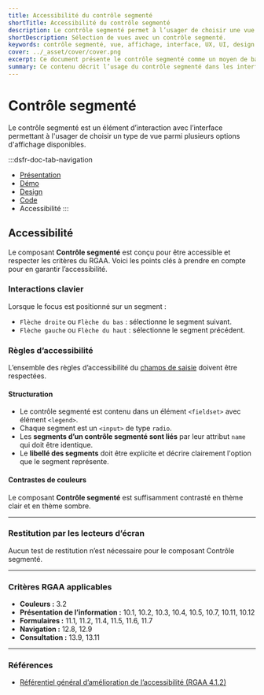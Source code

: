 ```yaml
---
title: Accessibilité du contrôle segmenté
shortTitle: Accessibilité du contrôle segmenté
description: Le contrôle segmenté permet à l’usager de choisir une vue parmi plusieurs options d’affichage disponibles dans une interface.
shortDescription: Sélection de vues avec un contrôle segmenté.
keywords: contrôle segmenté, vue, affichage, interface, UX, UI, design system, libellé, navigation, accessibilité
cover: ../_asset/cover/cover.png
excerpt: Ce document présente le contrôle segmenté comme un moyen de basculer entre différentes vues d’un même contenu tout en assurant clarté et cohérence dans l’interface.
summary: Ce contenu décrit l’usage du contrôle segmenté dans les interfaces pour permettre à l’usager de basculer entre plusieurs types d’affichage d’un même contenu, comme une vue en liste ou en carte. Il insiste sur les bonnes pratiques à respecter telles que la limitation du nombre de segments, la nécessité d’un libellé clair pour chaque option et l’obligation d’une valeur par défaut. Ce guide s’adresse aux concepteurs et développeurs souhaitant garantir une navigation fluide, explicite et accessible.
---
```


# Contrôle segmenté

Le contrôle segmenté est un élément d’interaction avec l’interface permettant à l'usager de choisir un type de vue parmi plusieurs options d'affichage disponibles.

:::dsfr-doc-tab-navigation
- [Présentation](../index.md)
- [Démo](../demo/index.md)
- [Design](../design/index.md)
- [Code](../code/index.md)
- Accessibilité
:::

## Accessibilité

Le composant **Contrôle segmenté** est conçu pour être accessible et respecter les critères du RGAA. Voici les points clés à prendre en compte pour en garantir l’accessibilité.

### Interactions clavier

Lorsque le focus est positionné sur un segment&nbsp;:
- `Flèche droite` ou `Flèche du bas`&nbsp;: sélectionne le segment suivant.
- `Flèche gauche` ou `Flèche du haut`&nbsp;: sélectionne le segment précédent.

### Règles d’accessibilité

L’ensemble des règles d’accessibilité du [champs de saisie](../../../../input/_part/doc/accessibility/index.md) doivent être respectées.

#### Structuration

- Le contrôle segmenté est contenu dans un élément `<fieldset>` avec élément `<legend>`.
- Chaque segment est un `<input>` de type `radio`.
- Les **segments d’un contrôle segmenté sont liés** par leur attribut `name` qui doit être identique.
- Le **libellé des segments** doit être explicite et décrire clairement l'option que le segment représente.

#### Contrastes de couleurs

Le composant **Contrôle segmenté** est suffisamment contrasté en thème clair et en thème sombre.

---

### Restitution par les lecteurs d’écran

Aucun test de restitution n’est nécessaire pour le composant Contrôle segmenté.

---

### Critères RGAA applicables

- **Couleurs&nbsp;:** 3.2
- **Présentation de l’information&nbsp;:** 10.1, 10.2, 10.3, 10.4, 10.5, 10.7, 10.11, 10.12
- **Formulaires&nbsp;:** 11.1, 11.2, 11.4, 11.5, 11.6, 11.7
- **Navigation&nbsp;:** 12.8, 12.9
- **Consultation&nbsp;:** 13.9, 13.11

---

### Références

- [Référentiel général d’amélioration de l’accessibilité (RGAA 4.1.2)](https://accessibilite.numerique.gouv.fr/methode/criteres-et-tests/)
